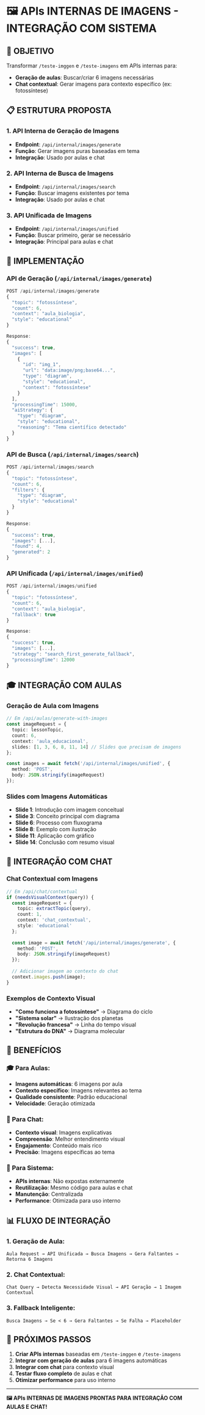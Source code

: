 # 🖼️ APIs INTERNAS DE IMAGENS - INTEGRAÇÃO COM SISTEMA

## 🎯 **OBJETIVO**
Transformar `/teste-imggen` e `/teste-imagens` em APIs internas para:
- **Geração de aulas**: Buscar/criar 6 imagens necessárias
- **Chat contextual**: Gerar imagens para contexto específico (ex: fotossíntese)

## 📋 **ESTRUTURA PROPOSTA**

### **1. API Interna de Geração de Imagens**
- **Endpoint**: `/api/internal/images/generate`
- **Função**: Gerar imagens puras baseadas em tema
- **Integração**: Usado por aulas e chat

### **2. API Interna de Busca de Imagens**
- **Endpoint**: `/api/internal/images/search`
- **Função**: Buscar imagens existentes por tema
- **Integração**: Usado por aulas e chat

### **3. API Unificada de Imagens**
- **Endpoint**: `/api/internal/images/unified`
- **Função**: Buscar primeiro, gerar se necessário
- **Integração**: Principal para aulas e chat

## 🔧 **IMPLEMENTAÇÃO**

### **API de Geração (`/api/internal/images/generate`)**
```typescript
POST /api/internal/images/generate
{
  "topic": "fotossíntese",
  "count": 6,
  "context": "aula_biologia",
  "style": "educational"
}

Response:
{
  "success": true,
  "images": [
    {
      "id": "img_1",
      "url": "data:image/png;base64...",
      "type": "diagram",
      "style": "educational",
      "context": "fotossíntese"
    }
  ],
  "processingTime": 15000,
  "aiStrategy": {
    "type": "diagram",
    "style": "educational",
    "reasoning": "Tema científico detectado"
  }
}
```

### **API de Busca (`/api/internal/images/search`)**
```typescript
POST /api/internal/images/search
{
  "topic": "fotossíntese",
  "count": 6,
  "filters": {
    "type": "diagram",
    "style": "educational"
  }
}

Response:
{
  "success": true,
  "images": [...],
  "found": 4,
  "generated": 2
}
```

### **API Unificada (`/api/internal/images/unified`)**
```typescript
POST /api/internal/images/unified
{
  "topic": "fotossíntese",
  "count": 6,
  "context": "aula_biologia",
  "fallback": true
}

Response:
{
  "success": true,
  "images": [...],
  "strategy": "search_first_generate_fallback",
  "processingTime": 12000
}
```

## 🎓 **INTEGRAÇÃO COM AULAS**

### **Geração de Aula com Imagens**
```typescript
// Em /api/aulas/generate-with-images
const imageRequest = {
  topic: lessonTopic,
  count: 6,
  context: 'aula_educacional',
  slides: [1, 3, 6, 8, 11, 14] // Slides que precisam de imagens
};

const images = await fetch('/api/internal/images/unified', {
  method: 'POST',
  body: JSON.stringify(imageRequest)
});
```

### **Slides com Imagens Automáticas**
- **Slide 1**: Introdução com imagem conceitual
- **Slide 3**: Conceito principal com diagrama
- **Slide 6**: Processo com fluxograma
- **Slide 8**: Exemplo com ilustração
- **Slide 11**: Aplicação com gráfico
- **Slide 14**: Conclusão com resumo visual

## 💬 **INTEGRAÇÃO COM CHAT**

### **Chat Contextual com Imagens**
```typescript
// Em /api/chat/contextual
if (needsVisualContext(query)) {
  const imageRequest = {
    topic: extractTopic(query),
    count: 1,
    context: 'chat_contextual',
    style: 'educational'
  };
  
  const image = await fetch('/api/internal/images/generate', {
    method: 'POST',
    body: JSON.stringify(imageRequest)
  });
  
  // Adicionar imagem ao contexto do chat
  context.images.push(image);
}
```

### **Exemplos de Contexto Visual**
- **"Como funciona a fotossíntese"** → Diagrama do ciclo
- **"Sistema solar"** → Ilustração dos planetas
- **"Revolução francesa"** → Linha do tempo visual
- **"Estrutura do DNA"** → Diagrama molecular

## 🚀 **BENEFÍCIOS**

### **🎓 Para Aulas:**
- **Imagens automáticas**: 6 imagens por aula
- **Contexto específico**: Imagens relevantes ao tema
- **Qualidade consistente**: Padrão educacional
- **Velocidade**: Geração otimizada

### **💬 Para Chat:**
- **Contexto visual**: Imagens explicativas
- **Compreensão**: Melhor entendimento visual
- **Engajamento**: Conteúdo mais rico
- **Precisão**: Imagens específicas ao tema

### **🔧 Para Sistema:**
- **APIs internas**: Não expostas externamente
- **Reutilização**: Mesmo código para aulas e chat
- **Manutenção**: Centralizada
- **Performance**: Otimizada para uso interno

## 📊 **FLUXO DE INTEGRAÇÃO**

### **1. Geração de Aula:**
```
Aula Request → API Unificada → Busca Imagens → Gera Faltantes → Retorna 6 Imagens
```

### **2. Chat Contextual:**
```
Chat Query → Detecta Necessidade Visual → API Geração → 1 Imagem Contextual
```

### **3. Fallback Inteligente:**
```
Busca Imagens → Se < 6 → Gera Faltantes → Se Falha → Placeholder
```

## 🎯 **PRÓXIMOS PASSOS**

1. **Criar APIs internas** baseadas em `/teste-imggen` e `/teste-imagens`
2. **Integrar com geração de aulas** para 6 imagens automáticas
3. **Integrar com chat** para contexto visual
4. **Testar fluxo completo** de aulas e chat
5. **Otimizar performance** para uso interno

---

**🖼️ APIs INTERNAS DE IMAGENS PRONTAS PARA INTEGRAÇÃO COM AULAS E CHAT!**
